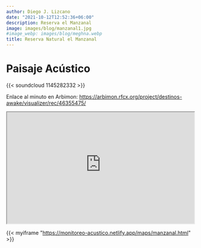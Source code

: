 ```yaml
---
author: Diego J. Lizcano
date: "2021-10-12T12:52:36+06:00"
description: Reserva el Manzanal
image: images/blog/manzanal1.jpg
#image_webp: images/blog/meghna.webp
title: Reserva Natural el Manzanal
---
```


# Paisaje Acústico

{{< soundcloud 1145282332 >}}


Enlace al minuto en Arbimon: https://arbimon.rfcx.org/project/destinos-awake/visualizer/rec/46355475/

<iframe seamless src="https://monitoreo-acustico.netlify.app/maps/manzanal.html" width="100%" height="300px"></iframe>

{{< myiframe "https://monitoreo-acustico.netlify.app/maps/manzanal.html" >}}

